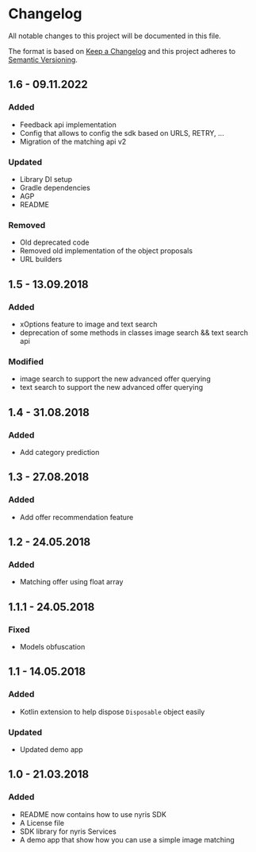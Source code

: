 # Changelog
All notable changes to this project will be documented in this file.

The format is based on [Keep a Changelog](http://keepachangelog.com/en/1.0.0/)
and this project adheres to [Semantic Versioning](http://semver.org/spec/v2.0.0.html).

## 1.6 - 09.11.2022
### Added 
* Feedback api implementation 
* Config that allows to config the sdk based on URLS, RETRY, ...
* Migration of the matching api v2

### Updated 
* Library DI setup 
* Gradle dependencies
* AGP
* README

### Removed 
* Old deprecated code
* Removed old implementation of the object proposals 
* URL builders

## 1.5 - 13.09.2018
### Added
- xOptions feature to image and text search
- deprecation of some methods in classes image search && text search api

### Modified
- image search to support the new advanced offer querying
- text search to support the new advanced offer querying

## 1.4 - 31.08.2018
### Added
- Add category prediction

## 1.3 - 27.08.2018
### Added
- Add offer recommendation feature

## 1.2 - 24.05.2018
### Added
- Matching offer using float array

## 1.1.1 - 24.05.2018
### Fixed
- Models obfuscation 
 
## 1.1 - 14.05.2018
### Added
- Kotlin extension to help dispose `Disposable` object easily

### Updated
- Updated demo app

## 1.0 - 21.03.2018
### Added
- README now contains how to use nyris SDK
- A License file
- SDK library for nyris Services
- A demo app that show how you can use a simple image matching
